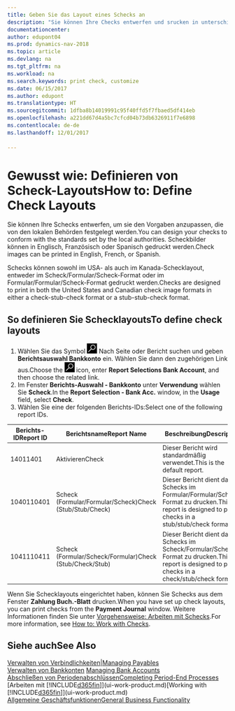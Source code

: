 ```yaml
---
title: Geben Sie das Layout eines Schecks an
description: "Sie können Ihre Checks entwerfen und srucken in unterschiedliche Formaten, um Standardwerten zu entsprechen."
documentationcenter: 
author: edupont04
ms.prod: dynamics-nav-2018
ms.topic: article
ms.devlang: na
ms.tgt_pltfrm: na
ms.workload: na
ms.search.keywords: print check, customize
ms.date: 06/15/2017
ms.author: edupont
ms.translationtype: HT
ms.sourcegitcommit: 1dfba8b14019991c95f40ffd5f7fbaed5df414eb
ms.openlocfilehash: a221dd67d4a5bc7cfcd04b73db6326911f7e6898
ms.contentlocale: de-de
ms.lasthandoff: 12/01/2017

---
```

# <a name="how-to-define-check-layouts"></a><span data-ttu-id="f1a0b-103">Gewusst wie: Definieren von Scheck-Layouts</span><span class="sxs-lookup"><span data-stu-id="f1a0b-103">How to: Define Check Layouts</span></span>
<span data-ttu-id="f1a0b-104">Sie können Ihre Schecks entwerfen, um sie den Vorgaben anzupassen, die von den lokalen Behörden festgelegt werden.</span><span class="sxs-lookup"><span data-stu-id="f1a0b-104">You can design your checks to conform with the standards set by the local authorities.</span></span> <span data-ttu-id="f1a0b-105">Scheckbilder können in Englisch, Französisch oder Spanisch gedruckt werden.</span><span class="sxs-lookup"><span data-stu-id="f1a0b-105">Check images can be printed in English, French, or Spanish.</span></span>

<span data-ttu-id="f1a0b-106">Schecks können sowohl im USA- als auch im Kanada-Schecklayout, entweder im Scheck/Formular/Scheck-Format oder im Formular/Formular/Scheck-Format gedruckt werden.</span><span class="sxs-lookup"><span data-stu-id="f1a0b-106">Checks are designed to print in both the United States and Canadian check image formats in either a check-stub-check format or a stub-stub-check format.</span></span>

## <a name="to-define-check-layouts"></a><span data-ttu-id="f1a0b-107">So definieren Sie Schecklayouts</span><span class="sxs-lookup"><span data-stu-id="f1a0b-107">To define check layouts</span></span>
1. <span data-ttu-id="f1a0b-108">Wählen Sie das Symbol ![Nach Seite oder Bericht suchen](media/ui-search/search_small.png "") Nach Seite oder Bericht suchen und geben **Berichtsauswahl Bankkonto** ein. Wählen Sie dann den zugehörigen Link aus.</span><span class="sxs-lookup"><span data-stu-id="f1a0b-108">Choose the ![Search for Page or Report](media/ui-search/search_small.png "Search for Page or Report icon") icon, enter **Report Selections Bank Account**, and then choose the related link.</span></span>
2. <span data-ttu-id="f1a0b-109">Im Fenster **Berichts-Auswahl - Bankkonto** unter **Verwendung** wählen Sie **Scheck**.</span><span class="sxs-lookup"><span data-stu-id="f1a0b-109">In the **Report Selection - Bank Acc.** window, in the **Usage** field, select **Check**.</span></span>
3. <span data-ttu-id="f1a0b-110">Wählen Sie eine der folgenden Berichts-IDs:</span><span class="sxs-lookup"><span data-stu-id="f1a0b-110">Select one of the following report IDs.</span></span>

| <span data-ttu-id="f1a0b-111">Berichts-ID</span><span class="sxs-lookup"><span data-stu-id="f1a0b-111">Report ID</span></span> | <span data-ttu-id="f1a0b-112">Berichtsname</span><span class="sxs-lookup"><span data-stu-id="f1a0b-112">Report Name</span></span> | <span data-ttu-id="f1a0b-113">Beschreibung</span><span class="sxs-lookup"><span data-stu-id="f1a0b-113">Description</span></span> |
| --- | --- | --- |
| <span data-ttu-id="f1a0b-114">1401</span><span class="sxs-lookup"><span data-stu-id="f1a0b-114">1401</span></span> |<span data-ttu-id="f1a0b-115">Aktivieren</span><span class="sxs-lookup"><span data-stu-id="f1a0b-115">Check</span></span> |<span data-ttu-id="f1a0b-116">Dieser Bericht wird standardmäßig verwendet.</span><span class="sxs-lookup"><span data-stu-id="f1a0b-116">This is the default report.</span></span> |
| <span data-ttu-id="f1a0b-117">10401</span><span class="sxs-lookup"><span data-stu-id="f1a0b-117">10401</span></span> |<span data-ttu-id="f1a0b-118">Scheck (Formular/Formular/Scheck)</span><span class="sxs-lookup"><span data-stu-id="f1a0b-118">Check (Stub/Stub/Check)</span></span> |<span data-ttu-id="f1a0b-119">Dieser Bericht dient dazu, Schecks im Formular/Formular/Scheck-Format zu drucken.</span><span class="sxs-lookup"><span data-stu-id="f1a0b-119">This report is designed to print checks in a stub/stub/check format.</span></span> |
| <span data-ttu-id="f1a0b-120">10411</span><span class="sxs-lookup"><span data-stu-id="f1a0b-120">10411</span></span> |<span data-ttu-id="f1a0b-121">Scheck (Formular/Scheck/Formular)</span><span class="sxs-lookup"><span data-stu-id="f1a0b-121">Check (Stub/Check/Stub)</span></span> |<span data-ttu-id="f1a0b-122">Dieser Bericht dient dazu, Schecks im Scheck/Formular/Scheck-Format zu drucken.</span><span class="sxs-lookup"><span data-stu-id="f1a0b-122">This report is designed to print checks in a check/stub/check format.</span></span> |

<span data-ttu-id="f1a0b-123">Wenn Sie Schecklayouts eingerichtet haben, können Sie Schecks aus dem Fenster **Zahlung Buch.-Blatt** drucken.</span><span class="sxs-lookup"><span data-stu-id="f1a0b-123">When you have set up check layouts, you can print checks from the **Payment Journal** window.</span></span> <span data-ttu-id="f1a0b-124">Weitere Informationen finden Sie unter [Vorgehensweise: Arbeiten mit Schecks](payables-how-work-checks.md).</span><span class="sxs-lookup"><span data-stu-id="f1a0b-124">For more information, see [How to: Work with Checks](payables-how-work-checks.md).</span></span>

## <a name="see-also"></a><span data-ttu-id="f1a0b-125">Siehe auch</span><span class="sxs-lookup"><span data-stu-id="f1a0b-125">See Also</span></span>
[<span data-ttu-id="f1a0b-126">Verwalten von Verbindlichkeiten|</span><span class="sxs-lookup"><span data-stu-id="f1a0b-126">Managing Payables</span></span>](payables-manage-payables.md)  
<span data-ttu-id="f1a0b-127">[Verwalten von Bankkonten](bank-manage-bank-accounts.md) </span><span class="sxs-lookup"><span data-stu-id="f1a0b-127">[Managing Bank Accounts](bank-manage-bank-accounts.md) </span></span>  
[<span data-ttu-id="f1a0b-128">Abschließen von Periodenabschlüssen</span><span class="sxs-lookup"><span data-stu-id="f1a0b-128">Completing Period-End Processes</span></span>](year-how-complete-period-end-processes.md)  
<span data-ttu-id="f1a0b-129">[Arbeiten mit [!INCLUDE[d365fin](includes/d365fin_md.md)]](ui-work-product.md)</span><span class="sxs-lookup"><span data-stu-id="f1a0b-129">[Working with [!INCLUDE[d365fin](includes/d365fin_md.md)]](ui-work-product.md)</span></span>  
[<span data-ttu-id="f1a0b-130">Allgemeine Geschäftsfunktionen</span><span class="sxs-lookup"><span data-stu-id="f1a0b-130">General Business Functionality</span></span>](ui-across-business-areas.md)

